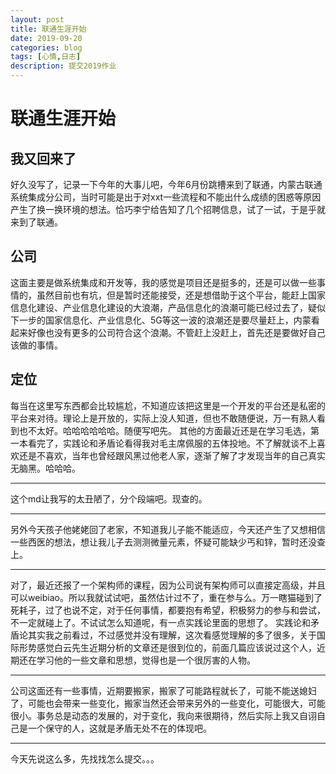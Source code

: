 ```yaml
---
layout: post
title: 联通生涯开始
date: 2019-09-20
categories: blog
tags: [心情,日志]
description: 提交2019作业
---
```



# 联通生涯开始

## 我又回来了
好久没写了，记录一下今年的大事儿吧，今年6月份跳槽来到了联通，内蒙古联通系统集成分公司，当时可能是出于对xxt一些流程和不能出什么成绩的困惑等原因产生了换一换环境的想法。恰巧李宁给告知了几个招聘信息，试了一试，于是乎就来到了联通。
## 公司
这面主要是做系统集成和开发等，我的感觉是项目还是挺多的，还是可以做一些事情的，虽然目前也有坑，但是暂时还能接受，还是想借助于这个平台，能赶上国家信息化建设、产业信息化建设的大浪潮，产品信息化的浪潮可能已经过去了，疑似下一步的国家信息化、产业信息化、5G等这一波的浪潮还是要尽量赶上，内蒙看起来好像也没有更多的公司符合这个浪潮。不管赶上没赶上，首先还是要做好自己该做的事情。
## 定位 
每当在这里写东西都会比较尴尬，不知道应该把这里是一个开发的平台还是私密的平台来对待。理论上是开放的，实际上没人知道，但也不敢随便说，万一有熟人看到也不太好。哈哈哈哈哈哈。随便写吧先。
其他的方面最近还是在学习毛选，第一本看完了，实践论和矛盾论看得我对毛主席佩服的五体投地。不了解就谈不上喜欢还是不喜欢，当年也曾经跟风黑过他老人家，逐渐了解了才发现当年的自己真实无脑黑。哈哈哈。
***
这个md让我写的太丑陋了，分个段端吧。现查的。
***
另外今天孩子他姥姥回了老家，不知道我儿子能不能适应，今天还产生了又想相信一些西医的想法，想让我儿子去测测微量元素，怀疑可能缺少丐和锌，暂时还没查上。
***
对了，最近还报了一个架构师的课程，因为公司说有架构师可以直接定高级，并且可以weibiao。所以我就试试吧，虽然估计过不了，重在参与么。万一瞎猫碰到了死耗子，过了也说不定，对于任何事情，都要抱有希望，积极努力的参与和尝试，不一定就碰上了。不试试怎么知道呢，有一点实践论里面的思想了。 实践论和矛盾论其实我之前看过，不过感觉并没有理解，这次看感觉理解的多了很多，关于国际形势感觉白云先生近期分析的文章还是很到位的，前面几篇应该说过这个人，近期还在学习他的一些文章和思想，觉得也是一个很厉害的人物。

***
公司这面还有一些事情，近期要搬家，搬家了可能路程就长了，可能不能送媳妇了，可能也会带来一些变化，搬家当然还会带来另外的一些变化，可能很大，可能很小。事务总是动态的发展的，对于变化，我向来很期待，然后实际上我又自诩自己是一个保守的人，这就是矛盾无处不在的体现吧。
***
今天先说这么多，先找找怎么提交。。。









